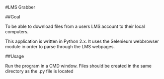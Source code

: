 #LMS Grabber


##Goal

To be able to download files from a users LMS account to their local computers.


This application is written in Python 2.x.  It uses the Selenieum webbrowser module
in order to parse through the LMS webpages.



##Usage

Run the program in a CMD window.  Files should be created in the same directory as the .py
file is located
